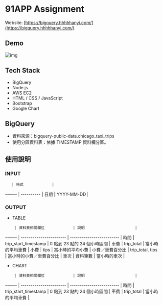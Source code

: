 # 91APP Assignment

Website: [https://bigquery.hhhhhanyi.com/](https://bigquery.hhhhhanyi.com/)

## Demo
![img](https://i.imgur.com/0tQJ0qv.png)


## Tech Stack
- BigQuery
- Node.js
- AWS EC2
- HTML / CSS / JavaScript
- Bootstrap
- Google Chart

## BigQuery
- 資料來源：bigquery-public-data.chicago_taxi\_trips
- 使用分區資料表：依據 TIMESTAMP 資料欄分區。

## 使用說明
### INPUT

       | 格式             | 
------ | ----------      | 
日期   | YYYY-MM-DD |

### OUTPUT
- TABLE

       | 資料表相關欄位             | 說明                       |
------ | -----------------------  | ------------------------- |
時間    | trip_start\_timestamp   | 0 點到 23 點的 24 個小時區間 |
車費    | trip_total              | 當小時的平均車費             |
小費    | tips                    | 當小時的平均小費             |
小費／車費百分比 | trip_total, tips | 當小時的小費／車費百分比      |
車次    | 資料筆數                 | 當小時的車次                 |

- CHART

       | 資料表相關欄位             | 說明                       |
------ | -----------------------  | ------------------------- |
時間    | trip_start\_timestamp   | 0 點到 23 點的 24 個小時區間 |
車費    | trip_total              | 當小時的平均車費             |
